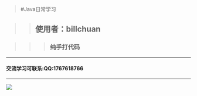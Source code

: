 ﻿>#Java日常学习

>>##  使用者：billchuan

>>>### 纯手打代码

------------

#### 交流学习可联系:QQ:1767618766

------------

[![](https://image.so.com/z?a=viewPage&ch=design&ancestor=list&clw=254#grpid=813519029439b7735a38fb99ca65924d&id=f8d90b1592d3298dfd39a2126016e542&prevsn=-1&currsn=0)](https://image.so.com/z?a=viewPage&ch=design&ancestor=list&clw=254#grpid=813519029439b7735a38fb99ca65924d&id=f8d90b1592d3298dfd39a2126016e542&prevsn=-1&currsn=0)

